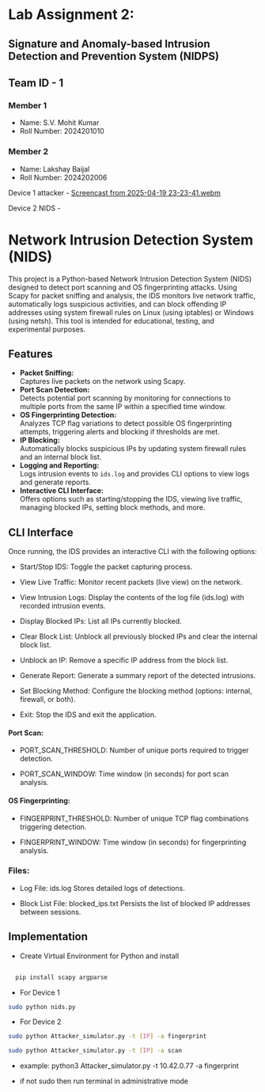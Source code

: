 # Lab Assignment 2:

## Signature and Anomaly-based Intrusion Detection and Prevention System (NIDPS)

## Team ID - 1

### Member 1

- Name: S.V. Mohit Kumar
- Roll Number: 2024201010

### Member 2

- Name: Lakshay Baijal
- Roll Number: 2024202006

Device 1 attacker -
[Screencast from 2025-04-19 23-23-41.webm](https://github.com/user-attachments/assets/7c417ae1-f4fb-4306-b196-2c2a14ffbefa)

Device 2 NIDS -


# Network Intrusion Detection System (NIDS)

This project is a Python-based Network Intrusion Detection System (NIDS) designed to detect port scanning and OS fingerprinting attacks. Using Scapy for packet sniffing and analysis, the IDS monitors live network traffic, automatically logs suspicious activities, and can block offending IP addresses using system firewall rules on Linux (using iptables) or Windows (using netsh). This tool is intended for educational, testing, and experimental purposes.

## Features

- **Packet Sniffing:**  
  Captures live packets on the network using Scapy.
- **Port Scan Detection:**  
  Detects potential port scanning by monitoring for connections to multiple ports from the same IP within a specified time window.
- **OS Fingerprinting Detection:**  
  Analyzes TCP flag variations to detect possible OS fingerprinting attempts, triggering alerts and blocking if thresholds are met.
- **IP Blocking:**  
  Automatically blocks suspicious IPs by updating system firewall rules and an internal block list.
- **Logging and Reporting:**  
  Logs intrusion events to `ids.log` and provides CLI options to view logs and generate reports.
- **Interactive CLI Interface:**  
  Offers options such as starting/stopping the IDS, viewing live traffic, managing blocked IPs, setting block methods, and more.

## CLI Interface

Once running, the IDS provides an interactive CLI with the following options:

- Start/Stop IDS:
  Toggle the packet capturing process.

- View Live Traffic:
  Monitor recent packets (live view) on the network.

- View Intrusion Logs:
  Display the contents of the log file (ids.log) with recorded intrusion events.

- Display Blocked IPs:
  List all IPs currently blocked.

- Clear Block List:
  Unblock all previously blocked IPs and clear the internal block list.

- Unblock an IP:
  Remove a specific IP address from the block list.

- Generate Report:
  Generate a summary report of the detected intrusions.

- Set Blocking Method:
  Configure the blocking method (options: internal, firewall, or both).

- Exit:
  Stop the IDS and exit the application.

#### Port Scan:

- PORT_SCAN_THRESHOLD: Number of unique ports required to trigger detection.

- PORT_SCAN_WINDOW: Time window (in seconds) for port scan analysis.

#### OS Fingerprinting:

- FINGERPRINT_THRESHOLD: Number of unique TCP flag combinations triggering detection.

- FINGERPRINT_WINDOW: Time window (in seconds) for fingerprinting analysis.

### Files:

- Log File: ids.log
  Stores detailed logs of detections.

- Block List File: blocked_ips.txt
  Persists the list of blocked IP addresses between sessions.

## Implementation

- Create Virtual Environment for Python and install

```bash

  pip install scapy argparse

```

- For Device 1

```bash
sudo python nids.py
```

- For Device 2

```bash
sudo python Attacker_simulator.py -t [IP] -a fingerprint
```

```bash
sudo python Attacker_simulator.py -t [IP] -a scan
```

- example: python3 Attacker_simulator.py -t 10.42.0.77 -a fingerprint

- if not sudo then run terminal in administrative mode
